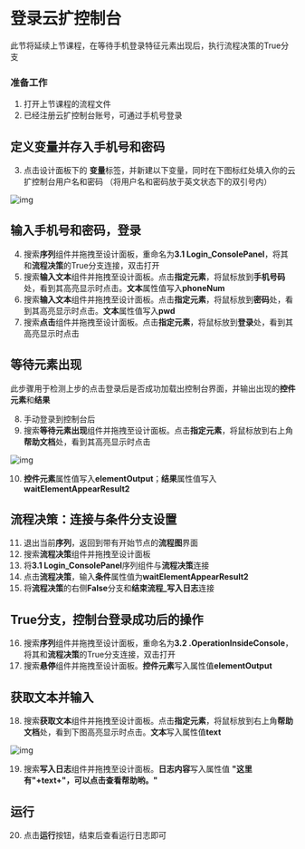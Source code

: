 # 登录云扩控制台
此节将延续上节课程，在等待手机登录特征元素出现后，执行流程决策的True分支

### 准备工作
1.  打开上节课程的流程文件
2. 已经注册云扩控制台账号，可通过手机号登录

## 定义变量并存入手机号和密码
3. 点击设计面板下的 **变量**标签，并新建以下变量，同时在下图标红处填入你的云扩控制台用户名和密码 （将用户名和密码放于英文状态下的双引号内）

![img](https://docimages.blob.core.chinacloudapi.cn/images/Amanda/Tutorial/web/v2.png)

## 输入手机号和密码，登录
4. 搜索**序列**组件并拖拽至设计面板，重命名为**3.1 Login_ConsolePanel**，将其和**流程决策**的True分支连接，双击打开
5. 搜索**输入文本**组件并拖拽至设计面板。点击**指定元素**，将鼠标放到**手机号码**处，看到其高亮显示时点击。**文本**属性值写入**phoneNum**
6. 搜索**输入文本**组件并拖拽至设计面板。点击**指定元素**，将鼠标放到**密码**处，看到其高亮显示时点击。**文本**属性值写入**pwd**
7. 搜索**点击**组件并拖拽至设计面板。点击**指定元素**，将鼠标放到**登录**处，看到其高亮显示时点击

## 等待元素出现
此步骤用于检测上步的点击登录后是否成功加载出控制台界面，并输出出现的**控件元素**和**结果**

8. 手动登录到控制台后
9. 搜索**等待元素出现**组件并拖拽至设计面板。点击**指定元素**，将鼠标放到右上角**帮助文档**处，看到其高亮显示时点击

![img](https://docimages.blob.core.chinacloudapi.cn/images/Amanda/Tutorial/web/help.png)

10. **控件元素**属性值写入**elementOutput**；**结果**属性值写入**waitElementAppearResult2**

## 流程决策：连接与条件分支设置

11. 退出当前**序列**，返回到带有开始节点的**流程图**界面
13. 搜索**流程决策**组件并拖拽至设计面板 
14. 将**3.1 Login_ConsolePanel**序列组件与**流程决策**连接
15. 点击**流程决策**，输入**条件**属性值为**waitElementAppearResult2**
16. 将**流程决策**的右侧**False**分支和**结束流程_写入日志**连接

## True分支，控制台登录成功后的操作
16. 搜索**序列**组件并拖拽至设计面板，重命名为**3.2 .OperationInsideConsole**，将其和**流程决策**的True分支连接，双击打开
18. 搜索**悬停**组件并拖拽至设计面板。**控件元素**写入属性值**elementOutput**

## 获取文本并输入
18. 搜索**获取文本**组件并拖拽至设计面板。点击**指定元素**，将鼠标放到右上角**帮助文档**处，看到下图高亮显示时点击。**文本**写入属性值**text**

![img](https://docimages.blob.core.chinacloudapi.cn/images/Amanda/Tutorial/web/h2.png)

19. 搜索**写入日志**组件并拖拽至设计面板。**日志内容**写入属性值 **"这里有"+text+"，可以点击查看帮助哟。"**

## 运行
20. 点击**运行**按钮，结束后查看运行日志即可